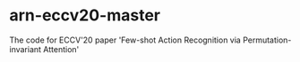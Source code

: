 # arn-eccv20-master
The code for ECCV'20 paper 'Few-shot Action Recognition via Permutation-invariant Attention'
